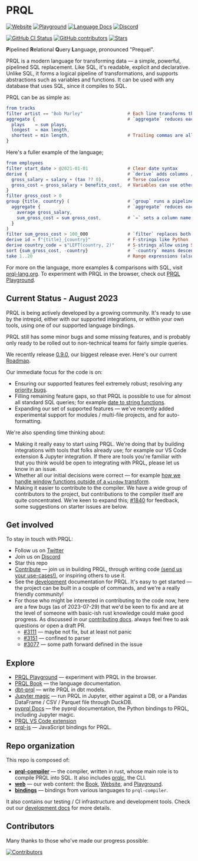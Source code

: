 # PRQL

<!-- User badges on first line (language docs & chat) -->

[![Website](https://img.shields.io/badge/INTRO-WEB-blue?style=for-the-badge)](https://prql-lang.org)
[![Playground](https://img.shields.io/badge/INTRO-PLAYGROUND-blue?style=for-the-badge)](https://prql-lang.org/playground)
[![Language Docs](https://img.shields.io/badge/DOCS-BOOK-blue?style=for-the-badge)](https://prql-lang.org/book)
[![Discord](https://img.shields.io/discord/936728116712316989?label=discord%20chat&style=for-the-badge)](https://discord.gg/eQcfaCmsNc)

<!-- Doesn't seem to be working; add back if it is -->
<!-- [![Twitter](https://img.shields.io/twitter/follow/prql_lang?color=%231DA1F2&style=for-the-badge)](https://twitter.com/prql_lang) -->
<!-- Dev badges on second line -->

[![GitHub CI Status](https://img.shields.io/github/actions/workflow/status/PRQL/prql/pull-request.yaml?branch=main&logo=github&style=for-the-badge)](https://github.com/PRQL/prql/actions?query=branch%3Amain+workflow%3Atest-all)
[![GitHub contributors](https://img.shields.io/github/contributors/PRQL/prql?style=for-the-badge)](https://github.com/PRQL/prql/graphs/contributors)
[![Stars](https://img.shields.io/github/stars/PRQL/prql?style=for-the-badge)](https://github.com/PRQL/prql/stargazers)

**P**ipelined **R**elational **Q**uery **L**anguage, pronounced "Prequel".

PRQL is a modern language for transforming data — a simple, powerful, pipelined
SQL replacement. Like SQL, it's readable, explicit and declarative. Unlike SQL,
it forms a logical pipeline of transformations, and supports abstractions such
as variables and functions. It can be used with any database that uses SQL,
since it compiles to SQL.

PRQL can be as simple as:

```elm
from tracks
filter artist == "Bob Marley"                 # Each line transforms the previous result
aggregate {                                   # `aggregate` reduces each column to a value
  plays    = sum plays,
  longest  = max length,
  shortest = min length,                      # Trailing commas are allowed
}
```

Here's a fuller example of the language;

```elm
from employees
filter start_date > @2021-01-01               # Clear date syntax
derive {                                      # `derive` adds columns / variables
  gross_salary = salary + (tax ?? 0),         # Terse coalesce
  gross_cost = gross_salary + benefits_cost,  # Variables can use other variables
}
filter gross_cost > 0
group {title, country} (                      # `group` runs a pipeline over each group
  aggregate {                                 # `aggregate` reduces each group to a value
    average gross_salary,
    sum_gross_cost = sum gross_cost,          # `=` sets a column name
  }
)
filter sum_gross_cost > 100_000               # `filter` replaces both of SQL's `WHERE` & `HAVING`
derive id = f"{title}_{country}"              # F-strings like Python
derive country_code = s"LEFT(country, 2)"     # S-strings allow using SQL as an escape hatch
sort {sum_gross_cost, -country}               # `-country` means descending order
take 1..20                                    # Range expressions (also valid here as `take 20`)
```

For more on the language, more examples & comparisons with SQL, visit
[prql-lang.org][prql website]. To experiment with PRQL in the browser, check out
[PRQL Playground][prql playground].

## Current Status - August 2023

PRQL is being actively developed by a growing community. It's ready to use by
the intrepid, either with our supported integrations, or within your own tools,
using one of our supported language bindings.

PRQL still has some minor bugs and some missing features, and is probably only
ready to be rolled out to non-technical teams for fairly simple queries.

We recently release [0.9.0](https://github.com/PRQL/prql/releases/tag/0.9.0),
our biggest release ever. Here's our current
[Roadmap](https://prql-lang.org/roadmap/).
<!-- TODO: add back when we get them 
and our
[Milestones](https://github.com/PRQL/prql/milestones). -->

Our immediate focus for the code is on:

- Ensuring our supported features feel extremely robust; resolving any
  [priority bugs](https://github.com/PRQL/prql/issues?q=is%3Aissue+is%3Aopen+label%3Abug+label%3Apriority).
- Filling remaining feature gaps, so that PRQL is possible to use for almost all
  standard SQL queries; for example
  [date to string functions](https://github.com/PRQL/prql/issues/366).
- Expanding our set of supported features — we've recently added experimental
  support for modules / multi-file projects, and for auto-formatting.

We're also spending time thinking about:

- Making it really easy to start using PRQL. We're doing that by building
  integrations with tools that folks already use; for example our VS Code
  extension & Jupyter integration. If there are tools you're familiar with that
  you think would be open to integrating with PRQL, please let us know in an
  issue.
- Whether all our initial decisions were correct — for example
  [how we handle window functions outside of a `window` transform](https://github.com/PRQL/prql/issues/2723).
- Making it easier to contribute to the compiler. We have a wide group of
  contributors to the project, but contributions to the compiler itself are
  quite concentrated. We're keen to expand this;
  [#1840](https://github.com/PRQL/prql/issues/1840) for feedback, some
  suggestions on starter issues are below.

## Get involved

To stay in touch with PRQL:

- Follow us on [Twitter](https://twitter.com/prql_lang)
- Join us on [Discord](https://discord.gg/eQcfaCmsNc)
- Star this repo
- [Contribute][contributing] — join us in building PRQL, through writing code
  [(send us your use-cases!)](https://github.com/PRQL/prql/discussions), or
  inspiring others to use it.
- See the [development][development] documentation for PRQL. It's easy to get
  started — the project can be built in a couple of commands, and we're a really
  friendly community!
- For those who might be interested in contributing to the code now, here are a
  few bugs (as of 2023-07-29) that we'd be keen to fix and are at the level of
  someone with basic-ish rust knowledge could make good progress. As discussed
  in our [contributing
  docs](https://prql-lang.org/book/project/contributing/development.html).
  always feel free to ask questions or open a draft PR.
  - [#3111](https://github.com/PRQL/prql/issues/3111) — maybe not fix, but at least not panic
  - [#3151](https://github.com/PRQL/prql/issues/3151) — confined to parser
  - [#3077](https://github.com/PRQL/prql/issues/3077) — some path forward defined in the issue


## Explore

- [PRQL Playground][prql playground] — experiment with PRQL in the browser.
- [PRQL Book][prql book] — the language documentation.
- [dbt-prql][dbt-prql] — write PRQL in dbt models.
- [Jupyter magic](https://pyprql.readthedocs.io/en/latest/magic_readme.html) —
  run PRQL in Jupyter, either against a DB, or a Pandas DataFrame / CSV /
  Parquet file through DuckDB.
- [pyprql Docs](https://pyprql.readthedocs.io) — the pyprql documentation, the
  Python bindings to PRQL, including Jupyter magic.
- [PRQL VS Code extension](https://marketplace.visualstudio.com/items?itemName=prql-lang.prql-vscode)
- [prql-js](https://www.npmjs.com/package/prql-js) — JavaScript bindings for
  PRQL.

## Repo organization

This repo is composed of:

- **[prql-compiler](./crates/prql-compiler/)** — the compiler, written in rust,
  whose main role is to compile PRQL into SQL. It also includes
  [prqlc](./crates/prqlc/), the CLI.
- **[web](./web/)** — our web content: the [Book][prql book],
  [Website][prql website], and [Playground][prql playground].
- **[bindings](./bindings/)** — bindings from various languages to
  `prql-compiler`.

It also contains our testing / CI infrastructure and development tools. Check
out our [development docs][development] for more details.

## Contributors

Many thanks to those who've made our progress possible:

[![Contributors](https://contrib.rocks/image?repo=PRQL/prql)](https://github.com/PRQL/prql/graphs/contributors)

[prql book]: https://prql-lang.org/book
[prql website]: https://prql-lang.org
[contributing]: https://prql-lang.org/book/project/contributing/
[development]: https://prql-lang.org/book/project/contributing/development.html
[prql playground]: https://prql-lang.org/playground
[dbt-prql]: https://github.com/prql/dbt-prql

